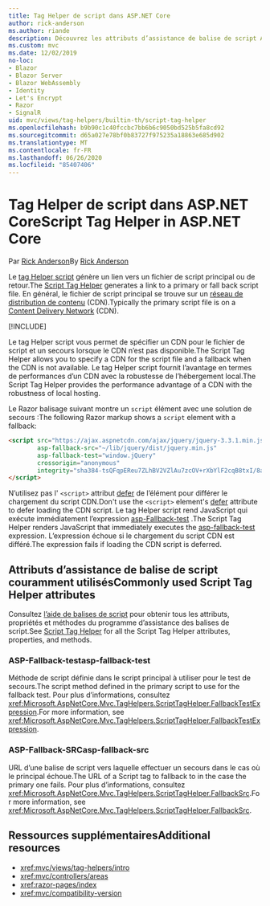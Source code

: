 ```yaml
---
title: Tag Helper de script dans ASP.NET Core
author: rick-anderson
ms.author: riande
description: Découvrez les attributs d’assistance de balise de script ASP.NET Core et le rôle joué par chaque attribut lors de l’extension du comportement de la balise de script HTML.
ms.custom: mvc
ms.date: 12/02/2019
no-loc:
- Blazor
- Blazor Server
- Blazor WebAssembly
- Identity
- Let's Encrypt
- Razor
- SignalR
uid: mvc/views/tag-helpers/builtin-th/script-tag-helper
ms.openlocfilehash: b9b90c1c40fccbc7bb6b6c9050bd525b5fa8cd92
ms.sourcegitcommit: d65a027e78bf0b83727f975235a18863e685d902
ms.translationtype: MT
ms.contentlocale: fr-FR
ms.lasthandoff: 06/26/2020
ms.locfileid: "85407406"
---
```

# <a name="script-tag-helper-in-aspnet-core"></a><span data-ttu-id="eeae2-103">Tag Helper de script dans ASP.NET Core</span><span class="sxs-lookup"><span data-stu-id="eeae2-103">Script Tag Helper in ASP.NET Core</span></span>

<span data-ttu-id="eeae2-104">Par [Rick Anderson](https://twitter.com/RickAndMSFT)</span><span class="sxs-lookup"><span data-stu-id="eeae2-104">By [Rick Anderson](https://twitter.com/RickAndMSFT)</span></span>

<span data-ttu-id="eeae2-105">Le [tag Helper script](xref:Microsoft.AspNetCore.Mvc.TagHelpers.ScriptTagHelper) génère un lien vers un fichier de script principal ou de retour.</span><span class="sxs-lookup"><span data-stu-id="eeae2-105">The [Script Tag Helper](xref:Microsoft.AspNetCore.Mvc.TagHelpers.ScriptTagHelper) generates a link to a primary or fall back script file.</span></span> <span data-ttu-id="eeae2-106">En général, le fichier de script principal se trouve sur un [réseau de distribution de contenu](/office365/enterprise/content-delivery-networks#what-exactly-is-a-cdn) (CDN).</span><span class="sxs-lookup"><span data-stu-id="eeae2-106">Typically the primary script file is on a [Content Delivery Network](/office365/enterprise/content-delivery-networks#what-exactly-is-a-cdn) (CDN).</span></span>

[!INCLUDE[](~/includes/cdn.md)]

<span data-ttu-id="eeae2-107">Le tag Helper script vous permet de spécifier un CDN pour le fichier de script et un secours lorsque le CDN n’est pas disponible.</span><span class="sxs-lookup"><span data-stu-id="eeae2-107">The Script Tag Helper allows you to specify a CDN for the script file and a fallback when the CDN is not available.</span></span> <span data-ttu-id="eeae2-108">Le tag Helper script fournit l’avantage en termes de performances d’un CDN avec la robustesse de l’hébergement local.</span><span class="sxs-lookup"><span data-stu-id="eeae2-108">The Script Tag Helper provides the performance advantage of a CDN with the robustness of local hosting.</span></span>

<span data-ttu-id="eeae2-109">Le Razor balisage suivant montre un `script` élément avec une solution de secours :</span><span class="sxs-lookup"><span data-stu-id="eeae2-109">The following Razor markup shows a `script` element with a fallback:</span></span>

```html
<script src="https://ajax.aspnetcdn.com/ajax/jquery/jquery-3.3.1.min.js"
        asp-fallback-src="~/lib/jquery/dist/jquery.min.js"
        asp-fallback-test="window.jQuery"
        crossorigin="anonymous"
        integrity="sha384-tsQFqpEReu7ZLhBV2VZlAu7zcOV+rXbYlF2cqB8txI/8aZajjp4Bqd+V6D5IgvKT">
</script>
```

<span data-ttu-id="eeae2-110">N’utilisez pas l' `<script>` attribut [defer](https://developer.mozilla.org/docs/Web/HTML/Element/script) de l’élément pour différer le chargement du script CDN.</span><span class="sxs-lookup"><span data-stu-id="eeae2-110">Don't use the `<script>` element's [defer](https://developer.mozilla.org/docs/Web/HTML/Element/script) attribute to defer loading the CDN script.</span></span> <span data-ttu-id="eeae2-111">Le tag Helper script rend JavaScript qui exécute immédiatement l’expression [asp-Fallback-test](#asp-fallback-test) .</span><span class="sxs-lookup"><span data-stu-id="eeae2-111">The Script Tag Helper renders JavaScript that immediately executes the [asp-fallback-test](#asp-fallback-test) expression.</span></span> <span data-ttu-id="eeae2-112">L’expression échoue si le chargement du script CDN est différé.</span><span class="sxs-lookup"><span data-stu-id="eeae2-112">The expression fails if loading the CDN script is deferred.</span></span>

## <a name="commonly-used-script-tag-helper-attributes"></a><span data-ttu-id="eeae2-113">Attributs d’assistance de balise de script couramment utilisés</span><span class="sxs-lookup"><span data-stu-id="eeae2-113">Commonly used Script Tag Helper attributes</span></span>

<span data-ttu-id="eeae2-114">Consultez [l’aide de balises de script](xref:Microsoft.AspNetCore.Mvc.TagHelpers.ScriptTagHelper) pour obtenir tous les attributs, propriétés et méthodes du programme d’assistance des balises de script.</span><span class="sxs-lookup"><span data-stu-id="eeae2-114">See [Script Tag Helper](xref:Microsoft.AspNetCore.Mvc.TagHelpers.ScriptTagHelper) for all the Script Tag Helper attributes, properties, and methods.</span></span>

### <a name="asp-fallback-test"></a><span data-ttu-id="eeae2-115">ASP-Fallback-test</span><span class="sxs-lookup"><span data-stu-id="eeae2-115">asp-fallback-test</span></span>

<span data-ttu-id="eeae2-116">Méthode de script définie dans le script principal à utiliser pour le test de secours.</span><span class="sxs-lookup"><span data-stu-id="eeae2-116">The script method defined in the primary script to use for the fallback test.</span></span> <span data-ttu-id="eeae2-117">Pour plus d’informations, consultez <xref:Microsoft.AspNetCore.Mvc.TagHelpers.ScriptTagHelper.FallbackTestExpression>.</span><span class="sxs-lookup"><span data-stu-id="eeae2-117">For more information, see <xref:Microsoft.AspNetCore.Mvc.TagHelpers.ScriptTagHelper.FallbackTestExpression>.</span></span>

### <a name="asp-fallback-src"></a><span data-ttu-id="eeae2-118">ASP-Fallback-SRC</span><span class="sxs-lookup"><span data-stu-id="eeae2-118">asp-fallback-src</span></span>

<span data-ttu-id="eeae2-119">URL d’une balise de script vers laquelle effectuer un secours dans le cas où le principal échoue.</span><span class="sxs-lookup"><span data-stu-id="eeae2-119">The URL of a Script tag to fallback to in the case the primary one fails.</span></span> <span data-ttu-id="eeae2-120">Pour plus d’informations, consultez <xref:Microsoft.AspNetCore.Mvc.TagHelpers.ScriptTagHelper.FallbackSrc>.</span><span class="sxs-lookup"><span data-stu-id="eeae2-120">For more information, see <xref:Microsoft.AspNetCore.Mvc.TagHelpers.ScriptTagHelper.FallbackSrc>.</span></span>

## <a name="additional-resources"></a><span data-ttu-id="eeae2-121">Ressources supplémentaires</span><span class="sxs-lookup"><span data-stu-id="eeae2-121">Additional resources</span></span>

* <xref:mvc/views/tag-helpers/intro>
* <xref:mvc/controllers/areas>
* <xref:razor-pages/index>
* <xref:mvc/compatibility-version>

